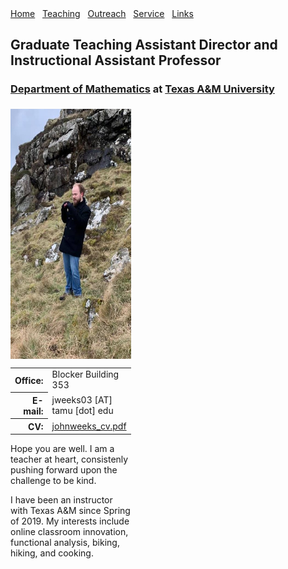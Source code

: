<!-- <html xmlns="http://www.w3.org/1999/xhtml" xml:lang="en"> --> 
 

<!-- ==================== DEFINE DOCUMENT VARS HERE ==================== --> 
<!-- ========== In this section change YOUR NAME to your name ========== --> 
<html lang="en-US"><head><meta http-equiv="Content-Type" content="text/html; charset=UTF-8"> 
</head> 
 

<body> 
<!--#include virtual="/includes/1colUser.inc.html" --> 
 

<!-- ==================== BEGIN YOUR CONTENT HERE ==================== --> 
 
<div class="header">
    <a href="/" class="menulink">Home</a>&nbsp;&nbsp;
    <a href="/teaching/" class="menulink">Teaching</a>&nbsp;&nbsp;
    <a href="/outreach/" class="menulink">Outreach</a>&nbsp;&nbsp;
    <a href="/service/" class="menulink">Service</a>&nbsp;&nbsp;
    <!-- <a href="/conferences/" class="menulink">Conferences</a>&nbsp;&nbsp;
    <a href="/contact/" class="menulink">Contact</a>&nbsp;&nbsp;-->
    <a href="/links/" class="menulink">Links</a>&nbsp;&nbsp;
  </div>

<h2>Graduate Teaching Assistant Director and Instructional Assistant Professor</h2>
<h3><a href="https://math.tamu.edu/">Department of Mathematics</a> at <a href="https://tamu.edu/">Texas A&M University</a></h3> 
 

<div style="inline-size: min-content; word-wrap: break-word;"> 
<div style="float:left;"> 
<!-- Photograph --> 
<img src="./photos/jweeks1.jpg" alt="[PHOTO]" 
     style="position:relative;float:left;padding-right:5px;padding-top:5px;width:250px;height:400px"/> 
</div> 
<div style="float:right;"> 

<!-- Contact info --> 
<table> 
<tr><!-- Office --> 
<th style="text-align: right">Office:</th> 
<td>Blocker Building 353</td> 
</tr> 
<tr><!-- Obfuscate your e-mail address to reduce spam --> 
<th style="text-align: right">E-mail:</th> 
<td>jweeks03 [AT] tamu [dot] edu</td> 
</tr>
<tr><!-- Link to your CV --> 
<th style="text-align: right">CV:</th> 
<td><a href="johnweeks_cv.pdf">johnweeks_cv.pdf</a></td> 
<!-- <td><a href="misc/cv.pdf">John Weeks</a></td> --> 
</tr> 
</table>
<p>Hope you are well. I am a teacher at heart, consistenly pushing forward upon the challenge to be kind.</p>

<p>I have been an instructor with Texas A&M since Spring of 2019. My interests include online classroom innovation, functional analysis, biking, hiking, and cooking.</p>
</div> 
</body>
